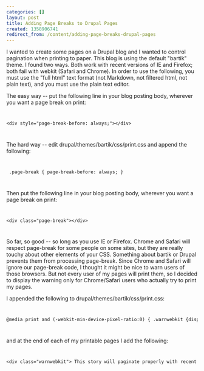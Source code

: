 ```yaml
---
categories: []
layout: post
title: Adding Page Breaks to Drupal Pages
created: 1358906741
redirect_from: /content/adding-page-breaks-drupal-pages
---
```

<p>I wanted to create some pages on a Drupal blog and I wanted to control pagination when printing to paper. This blog is using the default &quot;bartik&quot; theme. I found two ways. Both work with recent versions of IE and Firefox; both fail with webkit (Safari and Chrome). In order to use the following, you must use the &quot;full html&quot; text format (not Markdown, not filtered html, not plain text), and you must use the plain text editor.</p>
<p>The easy way -- put the following line in your blog posting body, wherever you want a page break on print:</p>
<code>
<pre>
&lt;div style="page-break-before: always;"&gt;&lt;/div&gt;
</pre>
</code>
<p>The hard way -- edit drupal/themes/bartik/css/print.css and append the following:</p>
<code>
<pre>
 .page-break { page-break-before: always; }
</pre>
</code>
<p>Then put the following line in your blog posting body, wherever you want a page break on print:</p>
<code>
<pre>
&lt;div class=&quot;page-break&quot;&gt;&lt;/div&gt;
</pre>
</code>
<p>So far, so good -- so long as you use IE or Firefox. Chrome and Safari will respect page-break for some people on some sites, but they are really touchy about other elements of your CSS. Something about bartik or Drupal prevents them from processing page-break. Since Chrome and Safari will ignore our page-break code, I thought it might be nice to warn users of those browsers. But not every user of my pages will print them, so I decided to display the warning only for Chrome/Safari users who actually try to print my pages.</p>
<p>I appended the following to drupal/themes/bartik/css/print.css:</p>
<code>
<pre>
@media print and (-webkit-min-device-pixel-ratio:0) { .warnwebkit {display: inline; } } 
</pre>
</code>
<p>and at the end of each of my printable pages I add the following:</p>
<code>
<pre>
&lt;div class=&quot;warnwebkit&quot;&gt; This story will paginate properly with recent versions of Firefox and Internet Explorer. They paginate poorly with Chrome/Safari. Sorry about that. &lt;/div&gt;
</pre>
</code>
